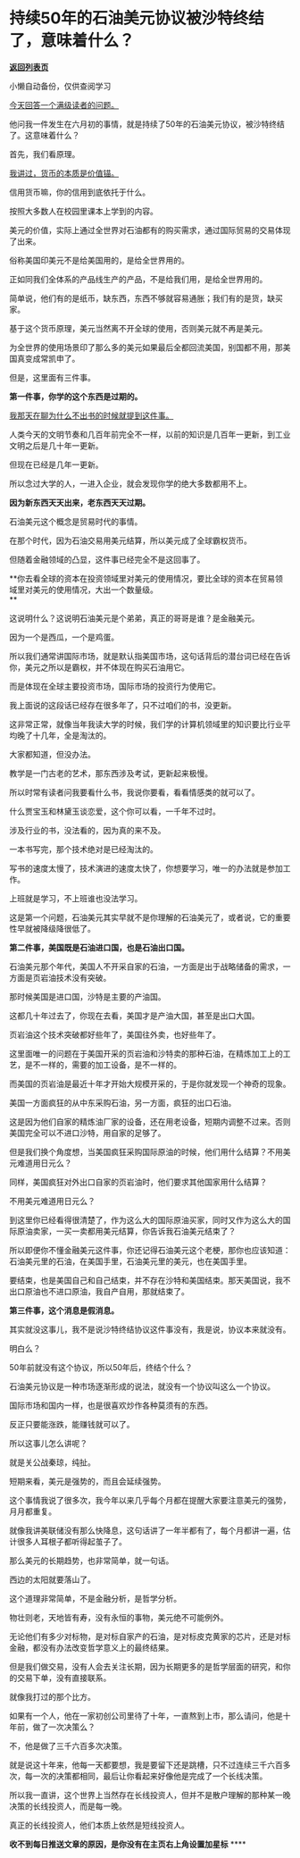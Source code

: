 # 持续50年的石油美元协议被沙特终结了，意味着什么？

[**返回列表页**](/gzh/记忆承载3)

小懒自动备份，仅供查阅学习

[今天回答一个满级读者的问题。](http://mp.weixin.qq.com/s?__biz=MzkwMzQ1MzczOQ==&mid=2247484151&idx=1&sn=89197867915aa1e1b144a6c392c3c650&chksm=c0974fb3f7e0c6a542ab90e6775169c78f3a602efeaf07d47d5af325b4f186985b7586adaad8&scene=21#wechat_redirect)

他问我一件发生在六月初的事情，就是持续了50年的石油美元协议，被沙特终结了。这意味着什么？

首先，我们看原理。

[我讲过，货币的本质是价值锚。](http://mp.weixin.qq.com/s?__biz=MzkwMzQ1MzczOQ==&mid=2247484151&idx=1&sn=89197867915aa1e1b144a6c392c3c650&chksm=c0974fb3f7e0c6a542ab90e6775169c78f3a602efeaf07d47d5af325b4f186985b7586adaad8&scene=21#wechat_redirect)

信用货币嘛，你的信用到底依托于什么。  

按照大多数人在校园里课本上学到的内容。

美元的价值，实际上通过全世界对石油都有的购买需求，通过国际贸易的交易体现了出来。  

俗称美国印美元不是给美国用的，是给全世界用的。

正如同我们全体系的产品线生产的产品，不是给我们用，是给全世界用的。  

简单说，他们有的是纸币，缺东西，东西不够就容易通胀；我们有的是货，缺买家。  

基于这个货币原理，美元当然离不开全球的使用，否则美元就不再是美元。  

为全世界的使用场景印了那么多的美元如果最后全都回流美国，别国都不用，那美国真变成常凯申了。  

但是，这里面有三件事。

 **第一件事，你学的这个东西是过期的。**

[ 我那天在聊为什么不出书的时候就提到这件事。  
](http://mp.weixin.qq.com/s?__biz=MzU3NDc5Nzc0NQ==&mid=2247528265&idx=1&sn=71786330ee74ec7469cfc99cf9bcacb0&chksm=fd2ecd97ca59448117d2ed257495b5caf57060cf35e4c095c98996ed249af240ae1c4daae0f9&scene=21#wechat_redirect)

人类今天的文明节奏和几百年前完全不一样，以前的知识是几百年一更新，到工业文明之后是几十年一更新。  

但现在已经是几年一更新。

所以念过大学的人，一进入企业，就会发现你学的绝大多数都用不上。  

 **因为新东西天天出来，老东西天天过期。**  

石油美元这个概念是贸易时代的事情。  

在那个时代，因为石油交易用美元结算，所以美元成了全球霸权货币。  

但随着金融领域的凸显，这件事已经完全不是这回事了。

 **你去看全球的资本在投资领域里对美元的使用情况，要比全球的资本在贸易领域里对美元的使用情况，大出一个数量级。  
**

这说明什么？这说明石油美元是个弟弟，真正的哥哥是谁？是金融美元。  

因为一个是西瓜，一个是鸡蛋。  

所以我们通常讲国际市场，就是默认指美国市场，这句话背后的潜台词已经在告诉你，美元之所以是霸权，并不体现在购买石油用它。

而是体现在全球主要投资市场，国际市场的投资行为使用它。

我上面说的这段话已经存在很多年了，只不过咱们的书，没更新。  

这非常正常，就像当年我读大学的时候，我们学的计算机领域里的知识要比行业平均晚了十几年，全是淘汰的。  

大家都知道，但没办法。

教学是一门古老的艺术，那东西涉及考试，更新起来极慢。  

所以时常有读者问我要看什么书，我说你要看，看看情感类的就可以了。  

什么贾宝玉和林黛玉谈恋爱，这个你可以看，一千年不过时。

涉及行业的书，没法看的，因为真的来不及。

一本书写完，那个技术绝对是已经淘汰的。

写书的速度太慢了，技术演进的速度太快了，你想要学习，唯一的办法就是参加工作。  

上班就是学习，不上班谁也没法学习。

这是第一个问题，石油美元其实早就不是你理解的石油美元了，或者说，它的重要性早就被降级降很低了。  

 **第二件事，美国既是石油进口国，也是石油出口国。**

石油美元那个年代，美国人不开采自家的石油，一方面是出于战略储备的需求，一方面是页岩油技术没有突破。  

那时候美国是进口国，沙特是主要的产油国。  

这都几十年过去了，你现在去看，美国才是产油大国，甚至是出口大国。  

页岩油这个技术突破都好些年了，美国往外卖，也好些年了。  

这里面唯一的问题在于美国开采的页岩油和沙特卖的那种石油，在精炼加工上的工艺，是不一样的，需要的加工设备，是不一样的。

而美国的页岩油是最近十年才开始大规模开采的，于是你就发现一个神奇的现象。

美国一方面疯狂的从中东采购石油，另一方面，疯狂的出口石油。

这是因为他们自家的精炼油厂家的设备，还在用老设备，短期内调整不过来。否则美国完全可以不进口沙特，用自家的足够了。

但是我们换个角度想，当美国疯狂采购国际原油的时候，他们用什么结算？不用美元难道用日元么？  

同样，美国疯狂对外出口自家的页岩油时，他们要求其他国家用什么结算？

不用美元难道用日元么？

到这里你已经看得很清楚了，作为这么大的国际原油买家，同时又作为这么大的国际原油卖家，一买一卖都用美元结算，你告诉我石油美元结束了？  

所以即便你不懂金融美元这件事，你还记得石油美元这个老梗，那你也应该知道：石油美元里的石油，在美国手里，石油美元里的美元，也在美国手里。

要结束，也是美国自己和自己结束，并不存在沙特和美国结束。那天美国说，我不出口原油也不进口原油，我自产自用，那就结束了。  

 **第三件事，这个消息是假消息。**

其实就没这事儿，我不是说沙特终结协议这件事没有，我是说，协议本来就没有。  

明白么？

50年前就没有这个协议，所以50年后，终结个什么？  

石油美元协议是一种市场逐渐形成的说法，就没有一个协议叫这么一个协议。

国际市场和国内一样，也是很喜欢炒作各种莫须有的东西。  

反正只要能涨跌，能赚钱就可以了。  

所以这事儿怎么讲呢？

就是关公战秦琼，纯扯。

短期来看，美元是强势的，而且会延续强势。

这个事情我说了很多次，我今年以来几乎每个月都在提醒大家要注意美元的强势，月月都重复。

就像我讲美联储没有那么快降息，这句话讲了一年半都有了，每个月都讲一遍，估计很多人耳根子都听得起茧子了。

那么美元的长期趋势，也非常简单，就一句话。

西边的太阳就要落山了。  

这个道理非常简单，不是金融分析，是哲学分析。  

物壮则老，天地皆有寿，没有永恒的事物，美元绝不可能例外。  

无论他们有多少对标物，是对标自家产的石油，是对标皮克黄家的芯片，还是对标金融，都没有办法改变哲学意义上的最终结果。

但是我们做交易，没有人会去关注长期，因为长期更多的是哲学层面的研究，和你的交易下单，没有直接联系。

就像我打过的那个比方。  

如果有一个人，他在一家初创公司里待了十年，一直熬到上市，那么请问，他是十年前，做了一次决策么？

不，他是做了三千六百多次决策。

就是说这十年来，他每一天都要想，我是要留下还是跳槽，只不过连续三千六百多次，每一次的决策都相同，最后让你看起来好像他是完成了一个长线决策。  

所以我一直讲，这个世界上当然存在长线投资人，但并不是散户理解的那种某一晚决策的长线投资人，而是每一晚。

真正的长线投资人，他们本质上依然是短线投资人。

 **收不到每日推送文章的原因，是你没有在主页右上角设置加星标** ****

